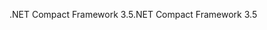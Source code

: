 <span data-ttu-id="435a4-101">.NET Compact Framework 3.5</span><span class="sxs-lookup"><span data-stu-id="435a4-101">.NET Compact Framework 3.5</span></span>